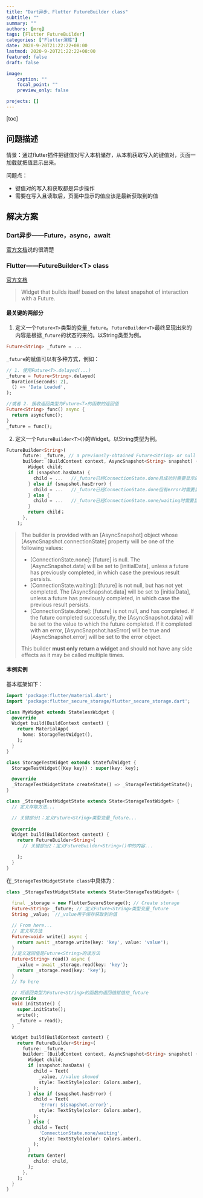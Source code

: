 ```yaml
---
title: "Dart异步、Flutter FutureBuilder class"
subtitle: ""
summary: ""
authors: [mrq]
tags: [Flutter FutureBuilder]
categories: ["Flutter演练"]
date: 2020-9-20T21:22:22+08:00
lastmod: 2020-9-20T21:22:22+08:00
featured: false
draft: false

image:
    caption: ""
    focal_point: ""
    preview_only: false

projects: []
---
```


[toc]

## 问题描述

情景：通过flutter插件把键值对写入本机储存，从本机获取写入的键值对，页面一加载就把值显示出来。  

问题点：

- 键值对的写入和获取都是异步操作
- 需要在写入且读取后，页面中显示的值应该是最新获取到的值

## 解决方案

### Dart异步——Future，async，await

[官方文档](https://dart.dev/codelabs/async-await)说的很清楚

### Flutter——FutureBuilder\<T\> class

[官方文档](https://api.flutter.dev/flutter/widgets/FutureBuilder-class.html)
>Widget that builds itself based on the latest snapshot of interaction with a Future.  

#### 最关键的两部分

1. 定义一个`Future<T>`类型的变量`_future`。`FutureBuilder<T>`最终呈现出来的内容是根据`_future`的状态的来的。以String类型为例。

```dart
Future<String> _future = ...
```

`_future`的赋值可以有多种方式，例如：

```dart
// 1. 使用Future<T>.delayed(...)
_future = Future<String>.delayed(
  Duration(seconds: 2),
  () => 'Data Loaded',
);

//或者 2. 接收返回类型为Future<T>的函数的返回值
Future<String> func() async {
  return asyncfunc();
}
_future = func();

```

2. 定义一个`FutureBuilder<T>()`的Widget。以String类型为例。

```dart
FutureBuilder<String>(
      future: _future, // a previously-obtained Future<String> or null
      builder: (BuildContext context, AsyncSnapshot<String> snapshot) {
        Widget child;
        if (snapshot.hasData) {
          child = ...   //_future已经ConnectionState.done且成功时需要显示的页面内容
        } else if (snapshot.hasError) {
          child = ...   //_future已经ConnectionState.done但有error时需要显示的页面内容
        } else {
          child = ...   //_future已经ConnectionState.none/waiting时需要显示的页面内容
        }
        return child；
      },
    );
```

>The builder is provided with an [AsyncSnapshot] object whose [AsyncSnapshot.connectionState] property will be one of the following values:
>- [ConnectionState.none]: [future] is null. The [AsyncSnapshot.data] will be set to [initialData], unless a future has previously completed, in which case the previous result persists.
>- [ConnectionState.waiting]: [future] is not null, but has not yet completed. The [AsyncSnapshot.data] will be set to [initialData], unless a future has previously completed, in which case the previous result persists.
>- [ConnectionState.done]: [future] is not null, and has completed. If the future completed successfully, the [AsyncSnapshot.data] will be set to the value to which the future completed. If it completed with an error, [AsyncSnapshot.hasError] will be true and [AsyncSnapshot.error] will be set to the error object.  
> 
>This builder **must only return a widget** and should not have any side effects as it may be called multiple times.

#### 本例实例

基本框架如下：

```dart
import 'package:flutter/material.dart';
import 'package:flutter_secure_storage/flutter_secure_storage.dart';

class MyWidget extends StatelessWidget {
  @override
  Widget build(BuildContext context) {
    return MaterialApp(
      home: StorageTestWidget(),
    );
  }
}

class StorageTestWidget extends StatefulWidget {
  StorageTestWidget({Key key}) : super(key: key);

  @override
  _StorageTestWidgetState createState() => _StorageTestWidgetState();
}

class _StorageTestWidgetState extends State<StorageTestWidget> {
  // 定义存取方法...

  // 关键部分1：定义Future<String>类型变量_future...
  
  @override
  Widget build(BuildContext context) {
    return FutureBuilder<String>(
      // 关键部分2：定义FutureBuilder<String>()中的内容...

    );
  }
}
```

在`_StorageTestWidgetState class`中具体为：

```dart
class _StorageTestWidgetState extends State<StorageTestWidget> {
  
  final _storage = new FlutterSecureStorage(); // Create storage
  Future<String> _future; // 定义Future<String>类型变量_future
  String _value;  //_value用于保存获取到的值

  // From here...
  // 定义写方法
  Future<void> write() async {
    return await _storage.write(key: 'key', value: 'value');
  }
  //定义返回值是Future<String>的读方法
  Future<String> read() async {
    _value = await _storage.read(key: 'key');
    return _storage.read(key: 'key');
  }
  // To here

  // 将返回类型为Future<String>的函数的返回值赋值给_future
  @override
  void initState() {
    super.initState();
    write();
    _future = read();
  }

  Widget build(BuildContext context) {
    return FutureBuilder<String>(
      future: _future,
      builder: (BuildContext context, AsyncSnapshot<String> snapshot) {
        Widget child;
        if (snapshot.hasData) {
          child = Text(
            _value, //value showed
            style: TextStyle(color: Colors.amber),
          );
        } else if (snapshot.hasError) {
          child = Text(
            'Error: ${snapshot.error}',
            style: TextStyle(color: Colors.amber),
          );
        } else {
          child = Text(
            'ConnectionState.none/waiting',
            style: TextStyle(color: Colors.amber),
          );
        }
        return Center(
          child: child,
        );
      },
    );
  }
}
```